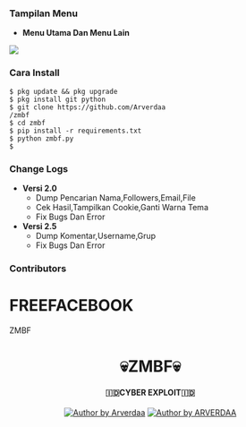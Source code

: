 ### Tampilan Menu
- **Menu Utama Dan Menu Lain**
<img src="https://github.com/Arverdaa/zmbf/Screenshot_2023-05-17-22-57-54-33_84d3000e3f4017145260f7618db1d683.jpg">

### Cara Install
````
$ pkg update && pkg upgrade
$ pkg install git python 
$ git clone https://github.com/Arverdaa
/zmbf
$ cd zmbf
$ pip install -r requirements.txt
$ python zmbf.py
$ 
````

### Change Logs
- **Versi 2.0**
  - Dump Pencarian Nama,Followers,Email,File
  - Cek Hasil,Tampilkan Cookie,Ganti Warna Tema
  - Fix Bugs Dan Error
- **Versi 2.5**
  - Dump Komentar,Username,Grup
  - Fix Bugs Dan Error

### Contributors
# FREEFACEBOOK
ZMBF
<h1 align="center">
    💀ZMBF💀
</h1>
<h4 align="center">
  🇮🇩CYBER EXPLOIT🇮🇩
</h4>
<p align="center">
<a href="#"><img title="Author by Arverdaa" src="https://img.shields.io/badge/Coded%20By-Arverdaa-green?"></a>
<a href="#"><img title="Author by ARVERDAA" src="https://img.shields.io/badge/Code%20-python2.7-blue?"></a>
